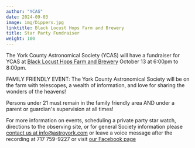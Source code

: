 ```yaml
---
author: "YCAS"
date: 2024-09-03
image: img/Dippers.jpg
linktitle: Black Locust Hops Farm and Brewery
title: Star Party Fundraiser
weight: 100
---
```

The York County Astronomical Society (YCAS) will have a fundraiser for YCAS at [Black Locust Hops Farm and Brewery](https://www.blacklocusthops.com/) October 13 at 6:00pm to 8:00pm.

FAMILY FRIENDLY EVENT: The York County Astronomical Society will be on the farm with telescopes, a wealth of information, and love for sharing the wonders of the heavens!  

Persons under 21 must remain in the family friendly area AND under a parent or guardian's supervision at all times!  

For more information on events, scheduling a private party star watch, directions to the observing site, or for general Society information please [contact us at info@astroyork.com](info@astroyork.com) or leave a voice message after the recording at 717 759-9227 or visit [our Facebook page](https://www.facebook.com/astroyork)
